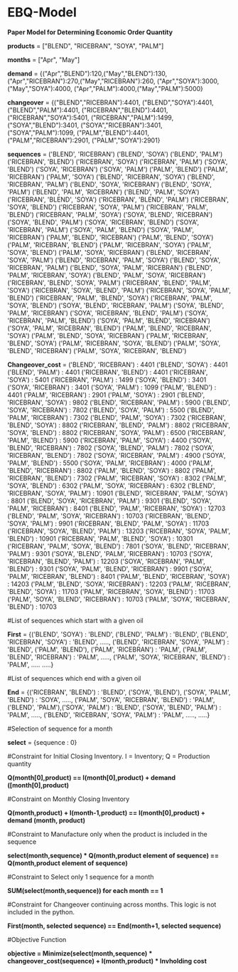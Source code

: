 # EBQ-Model
**Paper Model for Determining Economic Order Quantity**

**products** = ["BLEND", "RICEBRAN", "SOYA", "PALM"]

**months** = ["Apr", "May"]

**demand** = {("Apr","BLEND"):120,("May","BLEND"):130,
          ("Apr","RICEBRAN"):270,("May","RICEBRAN"):260,
          ("Apr","SOYA"):3000,("May","SOYA"):4000,
          ("Apr","PALM"):4000,("May","PALM"):5000}

**changeover** = {("BLEND","RICEBRAN"):4401,
              ("BLEND","SOYA"):4401,
              ("BLEND","PALM"):4401,
              ("RICEBRAN","BLEND"):4401,
              ("RICEBRAN","SOYA"):5401,
              ("RICEBRAN","PALM"):1499,
              ("SOYA","BLEND"):3401,
              ("SOYA","RICEBRAN"):3401,
              ("SOYA","PALM"):1099,
              ("PALM","BLEND"):4401,
              ("PALM","RICEBRAN"):2901,
              ("PALM","SOYA"):2901}
			  
**sequences** = ('BLEND', 'RICEBRAN')
('BLEND', 'SOYA')
('BLEND', 'PALM')
('RICEBRAN', 'BLEND')
('RICEBRAN', 'SOYA')
('RICEBRAN', 'PALM')
('SOYA', 'BLEND')
('SOYA', 'RICEBRAN')
('SOYA', 'PALM')
('PALM', 'BLEND')
('PALM', 'RICEBRAN')
('PALM', 'SOYA')
('BLEND', 'RICEBRAN', 'SOYA')
('BLEND', 'RICEBRAN', 'PALM')
('BLEND', 'SOYA', 'RICEBRAN')
('BLEND', 'SOYA', 'PALM')
('BLEND', 'PALM', 'RICEBRAN')
('BLEND', 'PALM', 'SOYA')
('RICEBRAN', 'BLEND', 'SOYA')
('RICEBRAN', 'BLEND', 'PALM')
('RICEBRAN', 'SOYA', 'BLEND')
('RICEBRAN', 'SOYA', 'PALM')
('RICEBRAN', 'PALM', 'BLEND')
('RICEBRAN', 'PALM', 'SOYA')
('SOYA', 'BLEND', 'RICEBRAN')
('SOYA', 'BLEND', 'PALM')
('SOYA', 'RICEBRAN', 'BLEND')
('SOYA', 'RICEBRAN', 'PALM')
('SOYA', 'PALM', 'BLEND')
('SOYA', 'PALM', 'RICEBRAN')
('PALM', 'BLEND', 'RICEBRAN')
('PALM', 'BLEND', 'SOYA')
('PALM', 'RICEBRAN', 'BLEND')
('PALM', 'RICEBRAN', 'SOYA')
('PALM', 'SOYA', 'BLEND')
('PALM', 'SOYA', 'RICEBRAN')
('BLEND', 'RICEBRAN', 'SOYA', 'PALM')
('BLEND', 'RICEBRAN', 'PALM', 'SOYA')
('BLEND', 'SOYA', 'RICEBRAN', 'PALM')
('BLEND', 'SOYA', 'PALM', 'RICEBRAN')
('BLEND', 'PALM', 'RICEBRAN', 'SOYA')
('BLEND', 'PALM', 'SOYA', 'RICEBRAN')
('RICEBRAN', 'BLEND', 'SOYA', 'PALM')
('RICEBRAN', 'BLEND', 'PALM', 'SOYA')
('RICEBRAN', 'SOYA', 'BLEND', 'PALM')
('RICEBRAN', 'SOYA', 'PALM', 'BLEND')
('RICEBRAN', 'PALM', 'BLEND', 'SOYA')
('RICEBRAN', 'PALM', 'SOYA', 'BLEND')
('SOYA', 'BLEND', 'RICEBRAN', 'PALM')
('SOYA', 'BLEND', 'PALM', 'RICEBRAN')
('SOYA', 'RICEBRAN', 'BLEND', 'PALM')
('SOYA', 'RICEBRAN', 'PALM', 'BLEND')
('SOYA', 'PALM', 'BLEND', 'RICEBRAN')
('SOYA', 'PALM', 'RICEBRAN', 'BLEND')
('PALM', 'BLEND', 'RICEBRAN', 'SOYA')
('PALM', 'BLEND', 'SOYA', 'RICEBRAN')
('PALM', 'RICEBRAN', 'BLEND', 'SOYA')
('PALM', 'RICEBRAN', 'SOYA', 'BLEND')
('PALM', 'SOYA', 'BLEND', 'RICEBRAN')
('PALM', 'SOYA', 'RICEBRAN', 'BLEND')

**Changeover_cost** = ('BLEND', 'RICEBRAN')  :  4401
('BLEND', 'SOYA')  :  4401
('BLEND', 'PALM')  :  4401
('RICEBRAN', 'BLEND')  :  4401
('RICEBRAN', 'SOYA')  :  5401
('RICEBRAN', 'PALM')  :  1499
('SOYA', 'BLEND')  :  3401
('SOYA', 'RICEBRAN')  :  3401
('SOYA', 'PALM')  :  1099
('PALM', 'BLEND')  :  4401
('PALM', 'RICEBRAN')  :  2901
('PALM', 'SOYA')  :  2901
('BLEND', 'RICEBRAN', 'SOYA')  :  9802
('BLEND', 'RICEBRAN', 'PALM')  :  5900
('BLEND', 'SOYA', 'RICEBRAN')  :  7802
('BLEND', 'SOYA', 'PALM')  :  5500
('BLEND', 'PALM', 'RICEBRAN')  :  7302
('BLEND', 'PALM', 'SOYA')  :  7302
('RICEBRAN', 'BLEND', 'SOYA')  :  8802
('RICEBRAN', 'BLEND', 'PALM')  :  8802
('RICEBRAN', 'SOYA', 'BLEND')  :  8802
('RICEBRAN', 'SOYA', 'PALM')  :  6500
('RICEBRAN', 'PALM', 'BLEND')  :  5900
('RICEBRAN', 'PALM', 'SOYA')  :  4400
('SOYA', 'BLEND', 'RICEBRAN')  :  7802
('SOYA', 'BLEND', 'PALM')  :  7802
('SOYA', 'RICEBRAN', 'BLEND')  :  7802
('SOYA', 'RICEBRAN', 'PALM')  :  4900
('SOYA', 'PALM', 'BLEND')  :  5500
('SOYA', 'PALM', 'RICEBRAN')  :  4000
('PALM', 'BLEND', 'RICEBRAN')  :  8802
('PALM', 'BLEND', 'SOYA')  :  8802
('PALM', 'RICEBRAN', 'BLEND')  :  7302
('PALM', 'RICEBRAN', 'SOYA')  :  8302
('PALM', 'SOYA', 'BLEND')  :  6302
('PALM', 'SOYA', 'RICEBRAN')  :  6302
('BLEND', 'RICEBRAN', 'SOYA', 'PALM')  :  10901
('BLEND', 'RICEBRAN', 'PALM', 'SOYA')  :  8801
('BLEND', 'SOYA', 'RICEBRAN', 'PALM')  :  9301
('BLEND', 'SOYA', 'PALM', 'RICEBRAN')  :  8401
('BLEND', 'PALM', 'RICEBRAN', 'SOYA')  :  12703
('BLEND', 'PALM', 'SOYA', 'RICEBRAN')  :  10703
('RICEBRAN', 'BLEND', 'SOYA', 'PALM')  :  9901
('RICEBRAN', 'BLEND', 'PALM', 'SOYA')  :  11703
('RICEBRAN', 'SOYA', 'BLEND', 'PALM')  :  13203
('RICEBRAN', 'SOYA', 'PALM', 'BLEND')  :  10901
('RICEBRAN', 'PALM', 'BLEND', 'SOYA')  :  10301
('RICEBRAN', 'PALM', 'SOYA', 'BLEND')  :  7801
('SOYA', 'BLEND', 'RICEBRAN', 'PALM')  :  9301
('SOYA', 'BLEND', 'PALM', 'RICEBRAN')  :  10703
('SOYA', 'RICEBRAN', 'BLEND', 'PALM')  :  12203
('SOYA', 'RICEBRAN', 'PALM', 'BLEND')  :  9301
('SOYA', 'PALM', 'BLEND', 'RICEBRAN')  :  9901
('SOYA', 'PALM', 'RICEBRAN', 'BLEND')  :  8401
('PALM', 'BLEND', 'RICEBRAN', 'SOYA')  :  14203
('PALM', 'BLEND', 'SOYA', 'RICEBRAN')  :  12203
('PALM', 'RICEBRAN', 'BLEND', 'SOYA')  :  11703
('PALM', 'RICEBRAN', 'SOYA', 'BLEND')  :  11703
('PALM', 'SOYA', 'BLEND', 'RICEBRAN')  :  10703
('PALM', 'SOYA', 'RICEBRAN', 'BLEND')  :  10703

#List of sequences which start with a given oil

**First** = {('BLEND', 'SOYA') : 'BLEND', 
         ('BLEND', 'PALM') : 'BLEND',
         ('BLEND', 'RICEBRAN', 'SOYA') : 'BLEND', 
         ....., 
         ('BLEND', 'RICEBRAN', 'SOYA', 'PALM') : 'BLEND',
         ('PALM', 'BLEND'), ('PALM', 'RICEBRAN') : 'PALM',
         ('PALM', 'BLEND', 'RICEBRAN') : 'PALM',
         ....., 
         ('PALM', 'SOYA', 'RICEBRAN', 'BLEND') : 'PALM',
         .....
         .....}


#List of sequences which end with a given oil

**End** = {('RICEBRAN', 'BLEND') : 'BLEND', 
       ('SOYA', 'BLEND'), ('SOYA', 'PALM', 'BLEND') : 'SOYA',
       .....,
       ('PALM', 'SOYA', 'RICEBRAN', 'BLEND') : 'PALM',
       ('BLEND', 'PALM'),('SOYA', 'PALM') : 'BLEND',
       ('SOYA', 'BLEND', 'PALM') : 'PALM',
       .....,
       ('BLEND', 'RICEBRAN', 'SOYA', 'PALM') : 'PALM',
       .....,
       .....}

#Selection of sequence for a month

**select** = {sequence : 0}

#Constraint for Initial Closing Inventory. I = Inventory; Q = Production quantity

**Q(month[0],product) == I(month[0],product) + demand ([month[0],product)**

#Constraint on Monthly Closing Inventory

**Q(month,product) + I(month-1,product) == I(month[0],product) + demand (month, product)**

#Constraint to Manufacture only when the product is included in the sequence

**select(month,sequence) * Q(month,product element of sequence) == Q(month,product element of sequence)**

#Constraint to Select only 1 sequence for a month

**SUM(select(month,sequence)) for each month == 1**

#Constraint for Changeover continuing across months. This logic is not included in the python.

**First(month, selected sequence) == End(month+1, selected sequence)**

#Objective Function

**objective = Minimize(select(month,sequence) * changeover_cost(sequence) + I(month,product) * Invholding cost**
